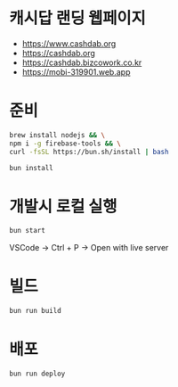 # 캐시답 랜딩 웹페이지

* https://www.cashdab.org  
* https://cashdab.org  
* https://cashdab.bizcowork.co.kr  
* https://mobi-319901.web.app

# 준비

```bash
brew install nodejs && \
npm i -g firebase-tools && \
curl -fsSL https://bun.sh/install | bash
```

```bash
bun install
```

# 개발시 로컬 실행

```bash
bun start
```

VSCode -> Ctrl + P -> Open with live server

# 빌드

```bash
bun run build
```

# 배포

```bash
bun run deploy
```
